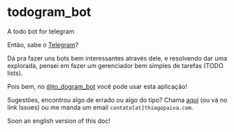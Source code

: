 
# todogram_bot
A todo bot for telegram

Então, sabe o [Telegram](https://telegram.org/)?

Dá pra fazer uns bots bem interessantes através dele, e resolvendo dar uma explorada, pensei em fazer um gerenciador bem simples de tarefas (TODO lists).
 
Pois bem, no [@to_dogram_bot](https://t.me/to_dogram_bot) você pode usar esta aplicação!

Sugestões, encontrou algo de errado ou algo do tipo? Chama [aqui](https://github.com/paiva-thiago/todogram_bot/issues) (ou vá no link Issues)  ou me manda um email `contato[at]thiagopaiva.com`.

Soon an english version of this doc!
